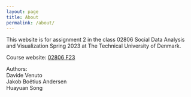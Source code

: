 ```yaml
---
layout: page
title: About
permalink: /about/
---
```


This website is for assignment 2 in the class 02806 Social Data Analysis and Visualization Spring 2023 at The Technical University of Denmark.

Course website: [02806 F23](https://github.com/suneman/socialdata2023/wiki)

Authors: <br>
Davide Venuto <br>
Jakob Boëtius Andersen <br>
Huayuan Song
